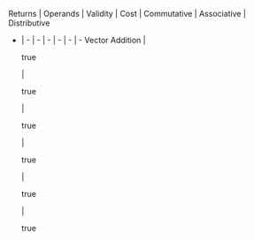 

Returns | Operands | Validity | Cost | Commutative | Associative | Distributive
- | - | - | - | - | - | - 
Vector Addition | <p class="green">true</p> | <p class="green">true</p> | <p class="green">true</p> | <p class="green">true</p> | <p class="green">true</p> | <p class="green">true</p>